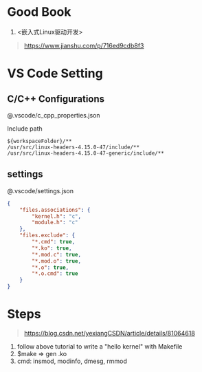 # Good Book
1. <嵌入式Linux驱动开发>
> https://www.jianshu.com/p/716ed9cdb8f3


# VS Code Setting

## C/C++ Configurations
@.vscode/c_cpp_properties.json

Include path
```
${workspaceFolder}/**
/usr/src/linux-headers-4.15.0-47/include/**
/usr/src/linux-headers-4.15.0-47-generic/include/**
```

## settings
@.vscode/settings.json

```json
{
    "files.associations": {
        "kernel.h": "c",
        "module.h": "c"
    },
    "files.exclude": {
        "*.cmd": true,
        "*.ko": true,
        "*.mod.c": true,
        "*.mod.o": true,
        "*.o": true,
        "*.o.cmd": true
    }
}
```

# Steps
> https://blog.csdn.net/yexiangCSDN/article/details/81064618

1. follow above tutorial to write a "hello kernel" with Makefile
2. $make => gen .ko
3. cmd: insmod, modinfo, dmesg, rmmod
